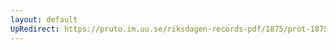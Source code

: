 ```yaml
---
layout: default
UpRedirect: https://pruto.im.uu.se/riksdagen-records-pdf/1875/prot-1875--ak--057/prot-1875--ak--057_004.pdf
---
```

